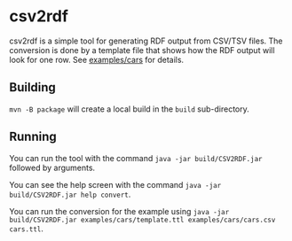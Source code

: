 csv2rdf
=======

csv2rdf is a simple tool for generating RDF output from CSV/TSV files. The conversion is done by a template file
that shows how the RDF output will look for one row. See [examples/cars](examples/cars) for details. 

Building
--------

`mvn -B package` will create a local build in the `build` sub-directory.

Running
-------

You can run the tool with the command `java -jar build/CSV2RDF.jar` followed by arguments.

You can see the help screen with the command `java -jar build/CSV2RDF.jar help convert`.

You can run the conversion for the example using `java -jar build/CSV2RDF.jar examples/cars/template.ttl examples/cars/cars.csv cars.ttl`. 
